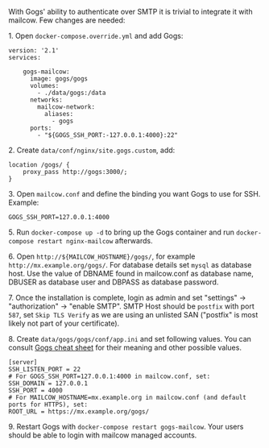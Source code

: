 With Gogs' ability to authenticate over SMTP it is trivial to integrate it with mailcow. Few changes are needed:

1\. Open `docker-compose.override.yml` and add Gogs:

```
version: '2.1'
services:

    gogs-mailcow:
      image: gogs/gogs
      volumes:
        - ./data/gogs:/data
      networks:
        mailcow-network:
          aliases:
            - gogs
      ports:
        - "${GOGS_SSH_PORT:-127.0.0.1:4000}:22"
```

2\. Create `data/conf/nginx/site.gogs.custom`, add:
```
location /gogs/ {
    proxy_pass http://gogs:3000/;
}
```

3\. Open `mailcow.conf` and define the binding you want Gogs to use for SSH. Example:

```
GOGS_SSH_PORT=127.0.0.1:4000
```

5\. Run `docker-compose up -d` to bring up the Gogs container and run `docker-compose restart nginx-mailcow` afterwards.

6\. Open `http://${MAILCOW_HOSTNAME}/gogs/`, for example `http://mx.example.org/gogs/`. For database details set `mysql` as database host. Use the value of DBNAME found in mailcow.conf as database name, DBUSER as database user and DBPASS as database password.

7\. Once the installation is complete, login as admin and set "settings" -> "authorization" -> "enable SMTP". SMTP Host should be `postfix` with port `587`, set `Skip TLS Verify` as we are using an unlisted SAN ("postfix" is most likely not part of your certificate).

8\. Create `data/gogs/gogs/conf/app.ini` and set following values. You can consult [Gogs cheat sheet](https://gogs.io/docs/advanced/configuration_cheat_sheet) for their meaning and other possible values.

```
[server]
SSH_LISTEN_PORT = 22
# For GOGS_SSH_PORT=127.0.0.1:4000 in mailcow.conf, set:
SSH_DOMAIN = 127.0.0.1
SSH_PORT = 4000
# For MAILCOW_HOSTNAME=mx.example.org in mailcow.conf (and default ports for HTTPS), set:
ROOT_URL = https://mx.example.org/gogs/
```

9\. Restart Gogs with `docker-compose restart gogs-mailcow`. Your users should be able to login with mailcow managed accounts.
